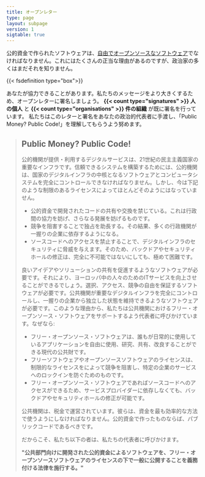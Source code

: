 ```yaml
---
title: オープンレター
type: page
layout: subpage
version: 1
sigtable: true
---
```


公的資金で作られたソフトウェアは、[自由でオープンソースなソフトウェア][fs]でなければなりません。これにはたくさんの正当な理由があるのですが、政治家の多くはまだそれを知りません。

{{< fsdefinition type="box">}}

あなたが協力できることがあります。私たちのメッセージをより大きくするため、オープンレターに署名しましょう。 **{{< count type="signatures" >}} 人の個人** と **{{< count type="organisations" >}} 件の組織** が既に署名を行っています。 私たちはこのレターと署名をあなたの政治的代表者に手渡し、「Public Money? Public Code!」を理解してもらうよう努めます。

> ## Public Money? Public Code!
> 
> 公的機関が提供・利用するデジタルサービスは、21世紀の民主主義国家の重要なインフラです。信頼できるシステムを構築するためには、公的機関は、国家のデジタルインフラの中核となるソフトウェアとコンピュータシステムを完全にコントロールできなければなりません。しかし、今は下記のような制限のあるライセンスによってほとんどそのようにはなっていません。
> 
> * 公的資金で開発されたコードの共有や交換を禁じている。これは行政間の協力を妨げ、さらなる発展を妨げるものです。
> * 競争を阻害することで独占を助長する。その結果、多くの行政機関が一握りの企業に依存するようになる。
> * ソースコードへのアクセスを禁止することで、デジタルインフラのセキュリティに脅威を与えます。そのため、バックドアやセキュリティホールの修正は、完全に不可能ではないにしても、極めて困難です。
> 
> 良いアイデアやソリューションの共有を促進するようなソフトウェアが必要です。それにより、ヨーロッパ中の人々のためのITサービスを向上させることができるでしょう。選択、アクセス、競争の自由を保証するソフトウェアが必要です。公共機関が重要なデジタルインフラを完全にコントロールし、一握りの企業から独立した状態を維持できるようなソフトウェアが必要です。このような理由から、私たちは公共機関におけるフリー・オープンソース・ソフトウェアをサポートするよう代表者に呼びかけています。なぜなら:
> 
> * フリー・オープンソース・ソフトウェアは、誰もが日常的に使用しているアプリケーションを自由に使用、研究、共有、改良することができる現代の公共財です。
> * フリーソフトウェアやオープンソースソフトウェアのライセンスは、制限的なライセンスをによって競争を阻害し、特定の企業のサービスへのロックインを防ぐためのものです。
> * フリー・オープンソース・ソフトウェアであればソースコードへのアクセスができるため、サービスプロバイダーに依存しなくても、バックドアやセキュリティホールの修正が可能です。
> 
> 公共機関は、税金で運営されています。彼らは、資金を最も効率的な方法で使うようにしなければなりません。公的資金で作ったものならば、パブリックコードであるべきです。
> 
> だからこそ、私たち以下の者は、私たちの代表者に呼びかけます。
> 
> **"公共部門向けに開発された公的資金によるソフトウェアを、フリー・オープンソースソフトウェアのライセンスの下で一般に公開することを義務付ける法律を施行する。"**

[fs]: https://fsfe.org/freesoftware/ "フリーソフトウェアは、すべての人にソフトウェアを使用、研究、共有、改良する権利を与えます。この権利は、言論、報道、プライバシーの自由など、他の基本的な自由を支えるものです。"
